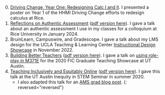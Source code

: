 0. [Driving Change, Year One: Redesigning Calc I and II](/assets/materials/2025_HHMI_Driving_Change_Mathfest_poster.pdf).  I presented a poster on Year 1 of the HHMI Driving Change efforts to redesign calculus at Rice.
0. [Reflections on Authentic Assessment](https://docs.google.com/presentation/d/e/2PACX-1vTBEWWdLkPfDES-hA7S3VwASJUaFbhm-FvsUmUccNz4hVbjK7jXo0-F-JBXpE8fi2jyThHZjXpMQx9p/pub?start=false&loop=false&delayms=60000) ([pdf version here](/assets/slides/Reflections_on_Authentic_Assessment.pdf)). I gave a talk about an authentic assessment I use in my classes for a colloquium at Rice University in January 2024.
0. BruinLearn, Campuswire, and Gradescope.  I gave a talk about my LMS design for the UCLA Teaching & Learning Center [Instructional Design Showcase](https://docs.google.com/document/d/1nmH8Fba34xhSOPukd-f9iskfZ5GozngEowHE-JZEJvc/edit?usp=sharing) in November 2022.
0. [Building Better Teachers](https://docs.google.com/presentation/d/e/2PACX-1vRpvSMvJo7B8LRcF8mPTjgv4zewFFnnytwXiGd9J9ybfxah5nYCxdOt8racLIT9k4yj0xoWMLT-Ks3h/pub?start=false&loop=false&delayms=3000) ([pdf version here](/assets/slides/Building_Better_Teachers.pdf)). I gave a talk on [using role-play in M371E](https://vimeo.com/401440873) for the 2020 FIC Graduate Teaching Showcase at UT Austin. 
0. [Teaching Inclusively and Equitably Online](https://docs.google.com/presentation/d/e/2PACX-1vR-ABl3ucJJwnUabB4p9kxendcP5Hzw_x-rCmomedbbF-r10nBrPIIWqWWRJ3I50JGQWcG44DlbKETQ/pub?start=false&loop=false&delayms=60000) ([pdf version here](/assets/slides/Teaching_Inclusively_and_Equitably_Online.pdf)). I gave this talk at the UT Austin Inequity in STEM Seminar in summer 2020.	
	* I also adapted this talk for an [AMS grad blog post](https://blogs.ams.org/mathgradblog/2020/07/29/ideas-and-strategies-for-taing-inclusively-and-equitably-online/).
{: reversed="reversed"}
